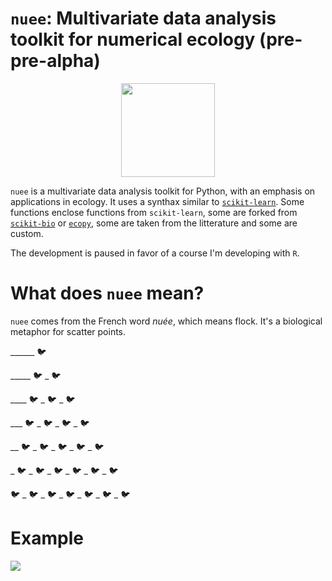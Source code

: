 # `nuee`: Multivariate data analysis toolkit for numerical ecology (pre-pre-alpha)
<p align="center">
  <img src="https://github.com/essicolo/nuee/blob/master/logo.png" width=150px>
</p>

`nuee` is a multivariate data analysis toolkit for Python, with an emphasis on applications in ecology. It uses a synthax similar to [`scikit-learn`](https://github.com/scikit-learn/scikit-learn). Some functions enclose functions from `scikit-learn`, some are forked from [`scikit-bio`](https://github.com/biocore/scikit-bio) or [`ecopy`](https://github.com/Auerilas/ecopy), some are taken from the litterature and some are custom.

The development is paused in favor of a course I'm developing with `R`.

# What does `nuee` mean?
`nuee` comes from the French word *nuée*, which means flock. It's a biological metaphor for scatter points.

______ :bird:

_____ :bird: _ :bird:

____  :bird: _ :bird: _ :bird:

___ :bird: _ :bird: _ :bird: _ :bird:

__ :bird: _ :bird: _ :bird: _ :bird: _ :bird:

_ :bird: _ :bird: _ :bird: _ :bird: _ :bird: _ :bird:

:bird: _ :bird: _ :bird: _ :bird: _ :bird: _ :bird: _ :bird:

# Example

![](https://github.com/essicolo/nuee/blob/master/pca.png)
